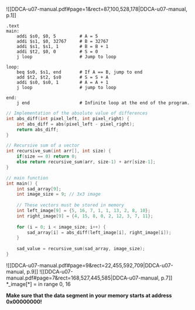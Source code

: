 

![[DDCA-u07-manual.pdf#page=1&rect=87,100,528,178|DDCA-u07-manual, p.1]]

```
.text
main:
	addi $s0, $0, 5 		# A = 5
	addi $s1, $0, 32767 	# B = 32767
	addi $s1, $s1, 1 		# B = B + 1
	addi $t2, $0, 0 		# S = 0
	j loop 					# Jump to loop

loop:
	beq $s0, $s1, end 		# If A == B, jump to end
	add $t2, $t2, $s0 		# S = S + A
	addi $s0, $s0, 1 		# A = A + 1
	j loop 					# jump to loop

end:
	j end					# Infinite loop at the end of the program.
```





```c
// Implementation of the absolute value of differences
int abs_diff(int pixel_left, int pixel_right) {
	int abs_diff = abs(pixel_left - pixel_right);
	return abs_diff;
}

// Recursive sum of a vector
int recursive_sum(int arr[], int size) {
	if(size == 0) return 0;
	else return recursive_sum(arr, size-1) + arr[size-1];
} 

// main function
int main() {
	int sad_array[9];
	int image_size = 9; // 3x3 image
	
	// These vectors must be stored in memory
	int left_image[9] = {5, 16, 7, 1, 1, 13, 2, 8, 10};
	int right_image[9] = {4, 15, 8, 0, 2, 12, 3, 7, 11};
	
	for (i = 0; i < image_size; i++) {
		sad_array[i] = abs_diff(left_image[i], right_image[i]);	
	}
	
	sad_value = recursive_sum(sad_array, image_size);
}
```
![[DDCA-u07-manual.pdf#page=9&rect=22,455,592,709|DDCA-u07-manual, p.9]]
![[DDCA-u07-manual.pdf#page=7&rect=168,527,445,585|DDCA-u07-manual, p.7]]
\*\_image\[\*] = in range 0, 16


**Make sure that the data segment in your memory starts at address 0x00000000!** 

